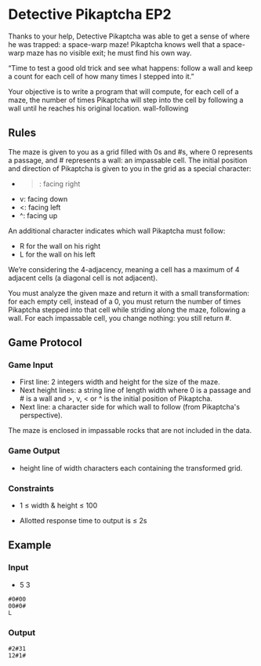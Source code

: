 # Detective Pikaptcha EP2
Thanks to your help, Detective Pikaptcha was able to get a sense of where he was trapped: a space-warp maze! Pikaptcha knows well that a space-warp maze has no visible exit; he must find his own way.

“Time to test a good old trick and see what happens: follow a wall and keep a count for each cell of how many times I stepped into it.”

Your objective is to write a program that will compute, for each cell of a maze, the number of times Pikaptcha will step into the cell by following a wall until he reaches his original location.
wall-following

## Rules
The maze is given to you as a grid filled with 0s and #s, where 0 represents a passage, and # represents a wall: an impassable cell.
The initial position and direction of Pikaptcha is given to you in the grid as a special character:
* >: facing right
* v: facing down
* <: facing left
* ^: facing up

An additional character indicates which wall Pikaptcha must follow:
* R for the wall on his right
* L for the wall on his left

We’re considering the 4-adjacency, meaning a cell has a maximum of 4 adjacent cells (a diagonal cell is not adjacent).

You must analyze the given maze and return it with a small transformation: for each empty cell, instead of a 0, you must return the number of times Pikaptcha stepped into that cell while striding along the maze, following a wall. For each impassable cell, you change nothing: you still return #.

## Game Protocol
### Game Input
* First line: 2 integers width and height for the size of the maze.
* Next height lines: a string line of length width where 0 is a passage and # is a wall and >, v, < or ^ is the initial position of Pikaptcha.
* Next line: a character side for which wall to follow (from Pikaptcha's perspective).

The maze is enclosed in impassable rocks that are not included in the data.

### Game Output
* height line of width characters each containing the transformed grid.

### Constraints
* 1 ≤ width & height ≤ 100

* Allotted response time to output is ≤ 2s

## Example
### Input
* 5 3
```>000#
#0#00
00#0#
L
```

### Output
```1322#
#2#31
12#1#
```